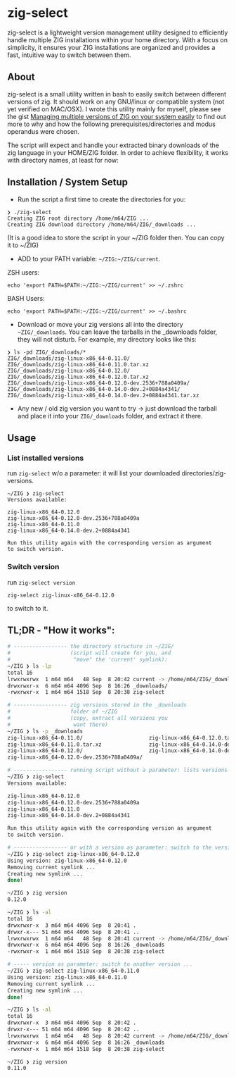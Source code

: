 # zig-select
zig-select is a lightweight version management utility designed to efficiently handle multiple ZIG installations within your home directory. With a focus on simplicity, it ensures your ZIG installations are organized and provides a fast, intuitive way to switch between them.

## About

zig-select is a small utility written in bash to easily switch between different versions of zig. 
It should work on any GNU/linux or compatible system (not yet verified on MAC/OSX).
I wrote this utility mainly for myself, please see the gist [Managing multiple versions of ZIG on your system easily](https://gist.github.com/M64GitHub/6d2e0cedb69edd9041c92e1422d9f6b6) to find out more to why and how the
following prerequisites/directories and modus operandus were chosen.  

The script will expect and handle your extracted binary downloads of the zig language in your HOME/ZIG folder.
In order to achieve flexibility, it works with directory names, at least for now:


## Installation / System Setup
- Run the script a first time to create the directories for you:
```
❯ ./zig-select
Creating ZIG root directory /home/m64/ZIG ...
Creating ZIG download directory /home/m64/ZIG/_downloads ...
```
(It is a good idea to store the script in your ~/ZIG folder then. You can copy it to ~/ZIG)

- ADD to your PATH variable: `~/ZIG:~/ZIG/current`.  

ZSH users:
```
echo 'export PATH=$PATH:~/ZIG:~/ZIG/current' >> ~/.zshrc
```
BASH Users:
```
echo 'export PATH=$PATH:~/ZIG:~/ZIG/current' >> ~/.bashrc
```

- Download or move your zig versions all into the directory `~ZIG/_downloads`.
You can leave the tarballs in the _downloads folder, they will not disturb. For example, my directory looks like this:
```
❯ ls -pd ZIG/_downloads/*
ZIG/_downloads/zig-linux-x86_64-0.11.0/
ZIG/_downloads/zig-linux-x86_64-0.11.0.tar.xz
ZIG/_downloads/zig-linux-x86_64-0.12.0/
ZIG/_downloads/zig-linux-x86_64-0.12.0.tar.xz
ZIG/_downloads/zig-linux-x86_64-0.12.0-dev.2536+788a0409a/
ZIG/_downloads/zig-linux-x86_64-0.14.0-dev.2+0884a4341/
ZIG/_downloads/zig-linux-x86_64-0.14.0-dev.2+0884a4341.tar.xz
```

- Any new / old zig version you want to try -> just download the tarball and place it into your `ZIG/_downloads` folder, and extract it there.


## Usage
### List installed versions
run `zig-select` w/o a parameter: it will list your downloaded directories/zig-versions.
```
~/ZIG ❯ zig-select
Versions available:

zig-linux-x86_64-0.12.0
zig-linux-x86_64-0.12.0-dev.2536+788a0409a
zig-linux-x86_64-0.11.0
zig-linux-x86_64-0.14.0-dev.2+0884a4341

Run this utility again with the corresponding version as argument
to switch version.
```

### Switch version
run `zig-select version`
```
zig-select zig-linux-x86_64-0.12.0
```
to switch to it.


## TL;DR - "How it works":

```bash
# ----------------- the directory structure in ~/ZIG/
#                   (script will create for you, and
#                    "move" the 'current' symlink):
~/ZIG ❯ ls -lp
total 16
lrwxrwxrwx  1 m64 m64   48 Sep  8 20:42 current -> /home/m64/ZIG/_downloads/zig-linux-x86_64-0.11.0/
drwxrwxr-x  6 m64 m64 4096 Sep  8 16:26 _downloads/
-rwxrwxr-x  1 m64 m64 1518 Sep  8 20:38 zig-select

# ----------------- zig versions stored in the _downloads
#                   folder of ~/ZIG
#                   (copy, extract all versions you
#                    want there)
~/ZIG ❯ ls -p _downloads
zig-linux-x86_64-0.11.0/                     zig-linux-x86_64-0.12.0.tar.xz
zig-linux-x86_64-0.11.0.tar.xz               zig-linux-x86_64-0.14.0-dev.2+0884a4341/
zig-linux-x86_64-0.12.0/                     zig-linux-x86_64-0.14.0-dev.2+0884a4341.tar.xz
zig-linux-x86_64-0.12.0-dev.2536+788a0409a/

# ----------------- running script without a parameter: lists versions
~/ZIG ❯ zig-select
Versions available:

zig-linux-x86_64-0.12.0
zig-linux-x86_64-0.12.0-dev.2536+788a0409a
zig-linux-x86_64-0.11.0
zig-linux-x86_64-0.14.0-dev.2+0884a4341

Run this utility again with the corresponding version as argument
to switch version.

# ----------------- or with a version as parameter: switch to the version
~/ZIG ❯ zig-select zig-linux-x86_64-0.12.0
Using version: zig-linux-x86_64-0.12.0
Removing current symlink ...
Creating new symlink ...
done!

~/ZIG ❯ zig version
0.12.0

~/ZIG ❯ ls -al
total 16
drwxrwxr-x  3 m64 m64 4096 Sep  8 20:41 .
drwxr-x--- 51 m64 m64 4096 Sep  8 20:41 ..
lrwxrwxrwx  1 m64 m64   48 Sep  8 20:41 current -> /home/m64/ZIG/_downloads/zig-linux-x86_64-0.12.0
drwxrwxr-x  6 m64 m64 4096 Sep  8 16:26 _downloads
-rwxrwxr-x  1 m64 m64 1518 Sep  8 20:38 zig-select

# ----- version as parameter: switch to another version ...
~/ZIG ❯ zig-select zig-linux-x86_64-0.11.0
Using version: zig-linux-x86_64-0.11.0
Removing current symlink ...
Creating new symlink ...
done!

~/ZIG ❯ ls -al
total 16
drwxrwxr-x  3 m64 m64 4096 Sep  8 20:42 .
drwxr-x--- 51 m64 m64 4096 Sep  8 20:42 ..
lrwxrwxrwx  1 m64 m64   48 Sep  8 20:42 current -> /home/m64/ZIG/_downloads/zig-linux-x86_64-0.11.0
drwxrwxr-x  6 m64 m64 4096 Sep  8 16:26 _downloads
-rwxrwxr-x  1 m64 m64 1518 Sep  8 20:38 zig-select

~/ZIG ❯ zig version
0.11.0
```
